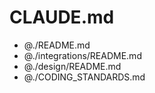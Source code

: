 # CLAUDE.md

- @./README.md
- @./integrations/README.md
- @./design/README.md
- @./CODING_STANDARDS.md